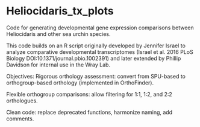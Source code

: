 # Heliocidaris_tx_plots
Code for generating developmental gene expression comparisons between Heliocidaris and other sea urchin species.  

This code builds on an R script originally developed by Jennifer Israel to analyze comparative developmental transcriptomes (Israel et al. 2016 PLoS Biology DOI:10.1371/journal.pbio.1002391) and later extended by Phillip Davidson for internal use in the Wray Lab. 

Objectives:
Rigorous orthology assessment: convert from SPU-based to orthogroup-based orthology (implemented in OrthoFinder).  

Flexible orthogroup comparisons: allow filtering for 1:1, 1:2, and 2:2 orthologues.

Clean code: replace deprecated functions, harmonize naming, add comments.   

